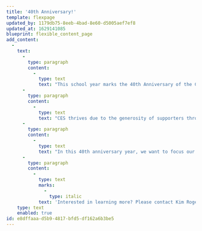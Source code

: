 ```yaml
---
title: '40th Anniversary!'
template: flexpage
updated_by: 1179db75-8eeb-4bad-8e60-d5005aef7ef8
updated_at: 1629141085
blueprint: flexible_content_page
add_content:
  -
    text:
      -
        type: paragraph
        content:
          -
            type: text
            text: "This school year marks the 40th Anniversary of the Cambridge-Ellis School! Founded by Ellen Kelly, our beloved CES received its nonprofit status in November 1981. Over the past 40 years, our community, faculty and staff have remained steadfast in the mission to create a joyful and loving educational environment built upon trusting relationships with a diverse group of children.\_"
      -
        type: paragraph
        content:
          -
            type: text
            text: "CES thrives due to the generosity of supporters throughout its history. Our children literally walk on the foundation of past philanthropic efforts every day: Donations from families allowed us to secure ownership of our building in 1996 and rebuild our playground in 2007. Fundraising efforts in recent years have allowed us to make substantial building updates, including replacing classroom flooring, installing energy-efficient window walls, new sinks and updated cabinetry, and remodeling the kitchen.\_"
      -
        type: paragraph
        content:
          -
            type: text
            text: "In this 40th anniversary year, we want to focus our efforts on increasing the size of the endowment to protect the future of CES. The COVID-10 health pandemic led to significant fiscal shifts within the CES budget. To best protect the legacy of CES, raising our endowment ensures our ability to respond to these unforeseen challenges and protect our educators – including our rare and wonderful 3:1 student-to-teacher ratio – so we can continue to offer children a joyful start to their education journey for many decades to come.\_"
      -
        type: paragraph
        content:
          -
            type: text
            marks:
              -
                type: italic
            text: 'Interested in learning more? Please contact Kim Rogers, Director of Development, at kim@cambridge-ellis.org.'
    type: text
    enabled: true
id: e8dffaaa-d5b9-4817-bfd5-df162a6b3be5
---
```

